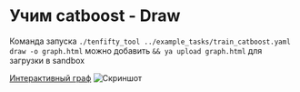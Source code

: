 # Учим catboost - Draw

Команда запуска `./tenfifty_tool ../example_tasks/train_catboost.yaml draw -o graph.html` можно добавить `&& ya upload graph.html` для загрузки в  sandbox

[Интерактивный граф](https://proxy.sandbox.yandex-team.ru/2560013400)
![Скриншот](pic/catboost/draw.jpg)
